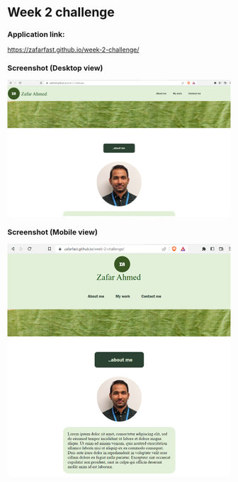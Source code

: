 # Week 2 challenge

### Application link:

https://zafarfast.github.io/week-2-challenge/

### Screenshot (Desktop view)
![Desktop View](Screenshot1.png)

### Screenshot (Mobile view)
![Mobile View](Screenshot2.png)
